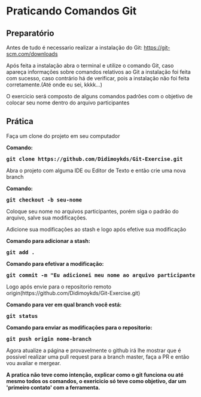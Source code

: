 <h1>Praticando Comandos Git</h1>
<h2><b>Preparatório</b></h2>
<p>Antes de tudo é necessario realizar a instalação do Git: <a href="https://git-scm.com/downloads">https://git-scm.com/downloads</a></p>
<p>Após feita a instalação abra o terminal e utilize o comando Git, caso apareça informações sobre comandos relativos ao Git a instalação foi feita com sucesso, caso contrário há de verificar, pois a instalação não foi feita corretamente.(Até onde eu sei, kkkk...)</p>

<p>O exercicio será composto de alguns comandos padrões com o objetivo de colocar seu nome dentro do arquivo participantes</p>

<h2><b>Prática</b></h2>
<p>Faça um clone do projeto em seu computador</p>
<b>Comando: <pre>git clone https://github.com/Didimoykds/Git-Exercise.git</pre></b>
<p>Abra o projeto com alguma IDE ou Editor de Texto e então crie uma nova branch</p>
<b>Comando: <pre>git checkout -b seu-nome</pre></b>
<p>Coloque seu nome no arquivos participantes, porém siga o padrão do arquivo, salve sua modificações.</p>
<p>Adicione sua modificações ao stash e logo após efetive sua modificação</p>
<b>Comando para adicionar a stash: <pre>git add .</pre></b>
<b>Comando para efetivar a modificação: <pre>git commit -m "Eu adicionei meu nome ao arquivo participantes.md"</pre></b>
<p>Logo após envie para o repositorio remoto origin(https://github.com/Didimoykds/Git-Exercise.git)</p>
<b>Comando para ver em qual branch você está: <pre>git status</pre></b>
<b>Comando para enviar as modificações para o repositorio: <pre>git push origin nome-branch</pre></b>
<p>Agora atualize a página e provavelmente o github irá lhe mostrar que é possivel realizar uma pull request para a branch master, faça a PR e então vou avaliar e mergear.</p>

<b>A pratica não teve como intenção, explicar como o git funciona ou até mesmo todos os comandos, o exericicio só teve como objetivo, dar um 'primeiro contato' com a ferramenta.</b>





